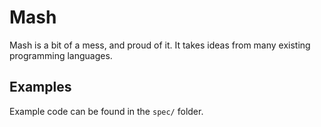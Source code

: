 # Mash

Mash is a bit of a mess, and proud of it.
It takes ideas from many existing programming languages.

## Examples

Example code can be found in the `spec/` folder.
